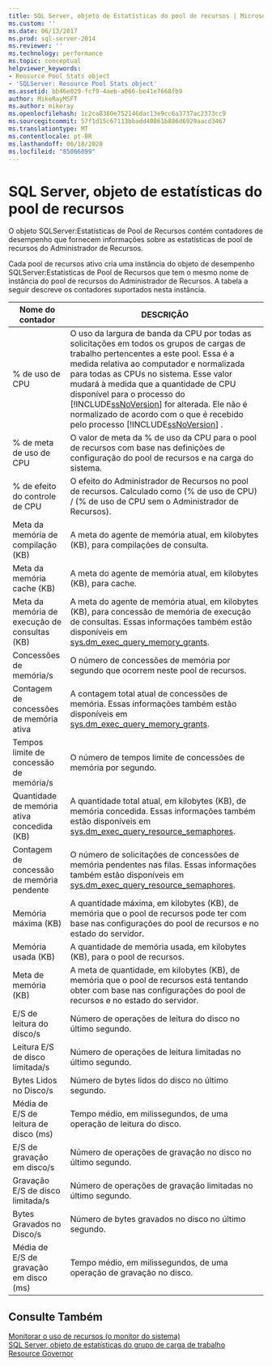 ```yaml
---
title: SQL Server, objeto de Estatísticas do pool de recursos | Microsoft Docs
ms.custom: ''
ms.date: 06/13/2017
ms.prod: sql-server-2014
ms.reviewer: ''
ms.technology: performance
ms.topic: conceptual
helpviewer_keywords:
- Reosurce Pool Stats object
- 'SQLServer: Resource Pool Stats object'
ms.assetid: bb46e029-fcf9-4aeb-a066-be41e7668fb9
author: MikeRayMSFT
ms.author: mikeray
ms.openlocfilehash: 1c2ca8360e752146dac13e9cc6a3737ac2373cc9
ms.sourcegitcommit: 57f1d15c67113bbadd40861b886d6929aacd3467
ms.translationtype: MT
ms.contentlocale: pt-BR
ms.lasthandoff: 06/18/2020
ms.locfileid: "85066099"
---
```

# <a name="sql-server-resource-pool-stats-object"></a>SQL Server, objeto de estatísticas do pool de recursos
  O objeto SQLServer:Estatísticas de Pool de Recursos contém contadores de desempenho que fornecem informações sobre as estatísticas de pool de recursos do Administrador de Recursos.  
  
 Cada pool de recursos ativo cria uma instância do objeto de desempenho SQLServer:Estatísticas de Pool de Recursos que tem o mesmo nome de instância do pool de recursos do Administrador de Recursos. A tabela a seguir descreve os contadores suportados nesta instância.  
  
|Nome do contador|DESCRIÇÃO|  
|------------------|-----------------|  
|% de uso de CPU|O uso da largura de banda da CPU por todas as solicitações em todos os grupos de cargas de trabalho pertencentes a este pool. Essa é a medida relativa ao computador e normalizada para todas as CPUs no sistema. Esse valor mudará à medida que a quantidade de CPU disponível para o processo do [!INCLUDE[ssNoVersion](../../includes/ssnoversion-md.md)] for alterada. Ele não é normalizado de acordo com o que é recebido pelo processo [!INCLUDE[ssNoVersion](../../includes/ssnoversion-md.md)] .|  
|% de meta de uso de CPU|O valor de meta da % de uso da CPU para o pool de recursos com base nas definições de configuração do pool de recursos e na carga do sistema.|  
|% de efeito do controle de CPU|O efeito do Administrador de Recursos no pool de recursos. Calculado como (% de uso de CPU) / (% de uso de CPU sem o Administrador de Recursos).|  
|Meta da memória de compilação (KB)|A meta do agente de memória atual, em kilobytes (KB), para compilações de consulta.|  
|Meta da memória cache (KB)|A meta do agente de memória atual, em kilobytes (KB), para cache.|  
|Meta da memória de execução de consultas (KB)|A meta do agente de memória atual, em kilobytes (KB), para concessão de memória de execução de consultas. Essas informações também estão disponíveis em [sys.dm_exec_query_memory_grants](/sql/relational-databases/system-dynamic-management-views/sys-dm-exec-query-memory-grants-transact-sql).|  
|Concessões de memória/s|O número de concessões de memória por segundo que ocorrem neste pool de recursos.|  
|Contagem de concessões de memória ativa|A contagem total atual de concessões de memória. Essas informações também estão disponíveis em [sys.dm_exec_query_memory_grants](/sql/relational-databases/system-dynamic-management-views/sys-dm-exec-query-memory-grants-transact-sql).|  
|Tempos limite de concessão de memória/s|O número de tempos limite de concessões de memória por segundo.|  
|Quantidade de memória ativa concedida (KB)|A quantidade total atual, em kilobytes (KB), de memória concedida. Essas informações também estão disponíveis em [sys.dm_exec_query_resource_semaphores](/sql/relational-databases/system-dynamic-management-views/sys-dm-exec-query-resource-semaphores-transact-sql).|  
|Contagem de concessão de memória pendente|O número de solicitações de concessões de memória pendentes nas filas. Essas informações também estão disponíveis em [sys.dm_exec_query_resource_semaphores](/sql/relational-databases/system-dynamic-management-views/sys-dm-exec-query-resource-semaphores-transact-sql).|  
|Memória máxima (KB)|A quantidade máxima, em kilobytes (KB), de memória que o pool de recursos pode ter com base nas configurações do pool de recursos e no estado do servidor.|  
|Memória usada (KB)|A quantidade de memória usada, em kilobytes (KB), para o pool de recursos.|  
|Meta de memória (KB)|A meta de quantidade, em kilobytes (KB), de memória que o pool de recursos está tentando obter com base nas configurações do pool de recursos e no estado do servidor.|  
|E/S de leitura do disco/s|Número de operações de leitura do disco no último segundo.|  
|Leitura E/S de disco limitada/s|Número de operações de leitura limitadas no último segundo.|  
|Bytes Lidos no Disco/s|Número de bytes lidos do disco no último segundo.|  
|Média de E/S de leitura de disco (ms)|Tempo médio, em milissegundos, de uma operação de leitura do disco.|  
|E/S de gravação em disco/s|Número de operações de gravação no disco no último segundo.|  
|Gravação E/S de disco limitada/s|Número de operações de gravação limitadas no último segundo.|  
|Bytes Gravados no Disco/s|Número de bytes gravados no disco no último segundo.|  
|Média de E/S de gravação em disco (ms)|Tempo médio, em milissegundos, de uma operação de gravação no disco.|  
  
## <a name="see-also"></a>Consulte Também  
 [Monitorar o uso de recursos &#40;o monitor do sistema&#41;](monitor-resource-usage-system-monitor.md)   
 [SQL Server, objeto de estatísticas do grupo de carga de trabalho](sql-server-workload-group-stats-object.md)   
 [Resource Governor](../resource-governor/resource-governor.md)  
  
  
